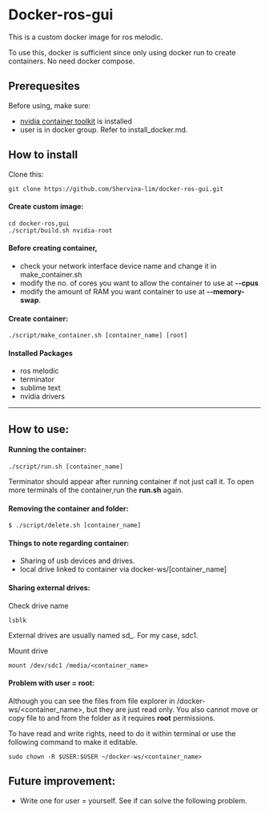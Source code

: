 # Docker-ros-gui

This is a custom docker image for ros melodic. 

To use this, docker is sufficient since only using docker run to create containers. No need docker compose.

## Prerequesites

Before using, make sure:

- [nvidia container toolkit](https://docs.nvidia.com/datacenter/cloud-native/container-toolkit/install-guide.html#docker) is installed
- user is in docker group. Refer to install_docker.md.

## How to install

Clone this:

	git clone https://github.com/Shervina-lim/docker-ros-gui.git

#### Create custom image:	

	cd docker-ros,gui	
	./script/build.sh nvidia-root


#### Before creating container, 

- check your network interface device name and change it in make_container.sh 
- modify the no. of cores you want to allow the container to use at **--cpus**
- modify the amount of RAM you want container to use at **--memory-swap**.

#### Create container:

	./script/make_container.sh [container_name] [root]

#### Installed Packages 

- ros melodic
- terminator
- sublime text
- nvidia drivers 

---

## How to use:

#### Running the container:

	./script/run.sh [container_name]

Terminator should appear after running container if not just call it. To open more terminals of the container,run the **run.sh** again.

#### Removing the container and folder:

	$ ./script/delete.sh [container_name]

#### Things to note regarding container:

- Sharing of usb devices and drives.
- local drive linked to container via docker-ws/[container_name]

#### Sharing external drives:

Check drive name 

	lsblk 

External drives are usually named sd_. For my case, sdc1.

Mount drive

	mount /dev/sdc1 /media/<container_name>

#### Problem with user = root:

Although you can see the files from file explorer in /docker-ws/<container_name>, but they are just read only. You also cannot move or copy file to and from the folder as it requires **root** permissions. 

To have read and write rights, need to do it within terminal or use the following command to make it editable.

	sudo chown -R $USER:$USER ~/docker-ws/<container_name>


## Future improvement:

- Write one for user = yourself. See if can solve the following problem.